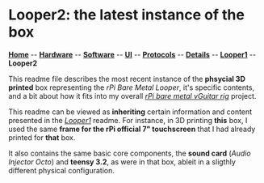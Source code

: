 #  Looper2: the latest instance of the box

**[Home](readme.md)** --
**[Hardware](hardware.md)** --
**[Software](software.md)** --
**[UI](ui.md)** --
**[Protocols](protocols.md)** --
**[Details](details.md)** --
**[Looper1](looper1.md)** --
**Looper2**

This readme file describes the most recent instance of the **phsycial 3D printed** box
representing the *rPi Bare Metal Looper*, it's specific contents, and a bit
about how it fits into my overall *[rPi bare metal vGuitar rig](https://hackaday.io/project/165696-rpi-bare-metal-vguitar-rig)*
project.

This readme can be viewed as **inheriting** certain information and content presented in
the *[Looper1](looper1.md)* readme.  For instance, in 3D printing **this** box, I used the same
**frame for the rPi official 7" touchscreen** that I had already printed for **that** box.

It also contains the same basic core components, the **sound card** (*Audio Injector Octo*)
and **teensy 3.2**, as were in that box, ableit in a sligthly different physical configuration.
